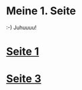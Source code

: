 # Meine 1. Seite
:-)
Juhuuuu! 

# [Seite 1](https://juliaflaschar.github.io/page1.md)

# [Seite 3](https://juliaflaschar.github.io/page3.md)




